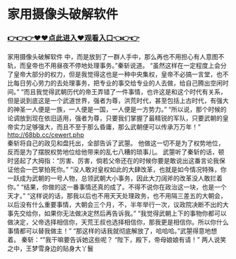 # 家用摄像头破解软件

### <a href="https://github.com/xinfue/dunp/issues/2">👉👉👉♥♥点此进入♥观看入口👈👉👉</a>

家用摄像头破解软件
中，而是放到了一群人手中，那么再也不用担心有人意图不轨，而皇帝也不用昼夜不停地处理事务。”秦斩说道。
    “虽然这样在一定程度上会分了皇帝大部分的权力，但是我觉得这也是一种中央集权，皇帝不必搞一言堂，也不比每日劳心劳力的去处理事务，把专业的事交给专业的人去做，给自己腾出空闲时间。”
    “而且我觉得武朝历代的帝王弄错了一件事情，也许这是和这个时代有关系，但是说到底这是一个武道世界，强者为尊，洪荒时代，甚至包括上古时代，有强大的神圣一人便是一族，一人便是一国，一人便是一方势力。”
    “所以说，那个时候的论调放到现在依旧适用，强者为尊，只要我们掌握了最精锐的军队，只要武朝的皇帝实力足够强大，而且不至于那么昏庸，那么武朝便可以传承万万年！”
 http://68bb.cc/cewert.php   
    秦斩将自己的政见和盘托出，全部告诉了武曌。
    他做这一切不是为了权势地位，反而是为了摆脱权势地位给他带来的乱七八糟的琐事儿。
    武曌听了秦斩的话，顿时竖起了大拇指：“厉害、厉害，倘若父帝还在的时候你要是敢说出这番言论我保证他会一巴掌拍死你。”
    “没人敢对皇权如此的大肆改革，也就是如今情况特殊，你一跃成为武朝的一号人物，总领武朝大小事务，因此大刀阔斧的改革没人敢拦着你。”
    “结果，你做的这一番事情还真的成了。不得不说你在政治这一块，也是一个天才。”
    “这样说的话，那我以后也不用天天处理政务，也不用隔三差五的大朝会，以后没有什么重要事情，大朝会三个月，不，半年举行一次，议政院决断不出的大事先交给你，如果你无法做决定然后再告诉我。”
    “我觉得武朝上下的事物你都可以做决定，父帝选择相信你，天荒王叔也选择相信你，那我更是相信你。所以你什么事情都可以替我做主！”
    “那这样的话我就彻底解放了，哈哈哈。”武曌得意地想着。
    秦斩：“”我干嘛要告诉她这些呢？
    “陛下，殿下，帝母娘娘有请！”
    两人说笑之中，王梦雪身边的贴身大丫鬟
